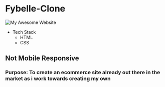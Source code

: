 # Fybelle-Clone

![My Awesome Website](./Fybelle.gif)

* Tech Stack
   * HTML
   * CSS

     
## Not Mobile Responsive 
### Purpose: To create an ecommerce site already out there in the market as i work towards creating my own
